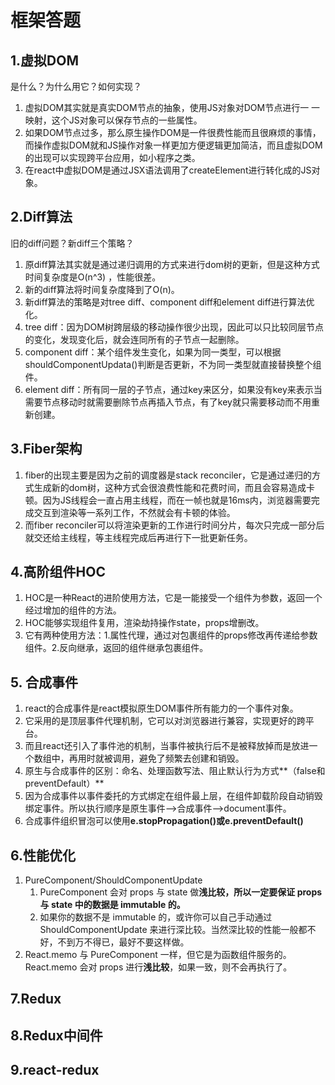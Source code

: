 # 框架答题

## 1.虚拟DOM

是什么？为什么用它？如何实现？

1. 虚拟DOM其实就是真实DOM节点的抽象，使用JS对象对DOM节点进行一 一映射，这个JS对象可以保存节点的一些属性。
2. 如果DOM节点过多，那么原生操作DOM是一件很费性能而且很麻烦的事情，而操作虚拟DOM就和JS操作对象一样更加方便逻辑更加简洁，而且虚拟DOM的出现可以实现跨平台应用，如小程序之类。
3. 在react中虚拟DOM是通过JSX语法调用了createElement进行转化成的JS对象。

## 2.Diff算法

旧的diff问题？新diff三个策略？

1. 原diff算法其实就是通过递归调用的方式来进行dom树的更新，但是这种方式时间复杂度是O(n^3) ，性能很差。
2. 新的diff算法将时间复杂度降到了O(n)。
3. 新diff算法的策略是对tree diff、component diff和element diff进行算法优化。
4. tree diff：因为DOM树跨层级的移动操作很少出现，因此可以只比较同层节点的变化，发现变化后，就会连同所有的子节点一起删除。
5. component diff：某个组件发生变化，如果为同一类型，可以根据shouldComponentUpdata()判断是否更新，不为同一类型就直接替换整个组件。
6. element diff：所有同一层的子节点，通过key来区分，如果没有key来表示当需要节点移动时就需要删除节点再插入节点，有了key就只需要移动而不用重新创建。

## 3.Fiber架构

1. fiber的出现主要是因为之前的调度器是stack reconciler，它是通过递归的方式生成新的dom树，这种方式会很浪费性能和花费时间，而且会容易造成卡顿。因为JS线程会一直占用主线程，而在一帧也就是16ms内，浏览器需要完成交互到渲染等一系列工作，不然就会有卡顿的体验。
2. 而fiber reconciler可以将渲染更新的工作进行时间分片，每次只完成一部分后就交还给主线程，等主线程完成后再进行下一批更新任务。

## 4.高阶组件HOC

1. HOC是一种React的进阶使用方法，它是一能接受一个组件为参数，返回一个经过增加的组件的方法。
2. HOC能够实现组件复用，渲染劫持操作state，props增删改。
3. 它有两种使用方法：1.属性代理，通过对包裹组件的props修改再传递给参数组件。2.反向继承，返回的组件继承包裹组件。

## 5. 合成事件

1. react的合成事件是react模拟原生DOM事件所有能力的一个事件对象。
2. 它采用的是顶层事件代理机制，它可以对浏览器进行兼容，实现更好的跨平台。
3. 而且react还引入了事件池的机制，当事件被执行后不是被释放掉而是放进一个数组中，再用时就被调用，避免了频繁去创建和销毁。
4. 原生与合成事件的区别：命名、处理函数写法、阻止默认行为方式**（false和preventDefault）**
5. 因为合成事件以事件委托的方式绑定在组件最上层，在组件卸载阶段自动销毁绑定事件。所以执行顺序是原生事件-->合成事件-->document事件。
6. 合成事件组织冒泡可以使用**e.stopPropagation()**或**e.preventDefault()**

## 6.性能优化

1. PureComponent/ShouldComponentUpdate
   1. PureComponent 会对 props 与 state 做**浅比较，**所以一定要保证 props 与 state 中的数据是 immutable 的**。**
   2. 如果你的数据不是 immutable 的，或许你可以自己手动通过 ShouldComponentUpdate 来进行深比较。当然深比较的性能一般都不好，不到万不得已，最好不要这样做。
2. React.memo 与 PureComponent 一样，但它是为函数组件服务的。React.memo 会对 props 进行**浅比较**，如果一致，则不会再执行了。

## 7.Redux

## 8.Redux中间件

## 9.react-redux

































